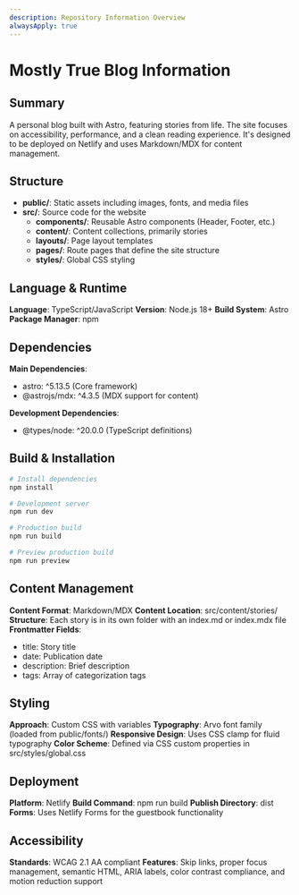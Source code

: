 ```yaml
---
description: Repository Information Overview
alwaysApply: true
---
```


# Mostly True Blog Information

## Summary

A personal blog built with Astro, featuring stories from life. The site focuses on accessibility, performance, and a clean reading experience. It's designed to be deployed on Netlify and uses Markdown/MDX for content management.

## Structure

- **public/**: Static assets including images, fonts, and media files
- **src/**: Source code for the website
  - **components/**: Reusable Astro components (Header, Footer, etc.)
  - **content/**: Content collections, primarily stories
  - **layouts/**: Page layout templates
  - **pages/**: Route pages that define the site structure
  - **styles/**: Global CSS styling

## Language & Runtime

**Language**: TypeScript/JavaScript
**Version**: Node.js 18+
**Build System**: Astro
**Package Manager**: npm

## Dependencies

**Main Dependencies**:

- astro: ^5.13.5 (Core framework)
- @astrojs/mdx: ^4.3.5 (MDX support for content)

**Development Dependencies**:

- @types/node: ^20.0.0 (TypeScript definitions)

## Build & Installation

```bash
# Install dependencies
npm install

# Development server
npm run dev

# Production build
npm run build

# Preview production build
npm run preview
```

## Content Management

**Content Format**: Markdown/MDX
**Content Location**: src/content/stories/
**Structure**: Each story is in its own folder with an index.md or index.mdx file
**Frontmatter Fields**:

- title: Story title
- date: Publication date
- description: Brief description
- tags: Array of categorization tags

## Styling

**Approach**: Custom CSS with variables
**Typography**: Arvo font family (loaded from public/fonts/)
**Responsive Design**: Uses CSS clamp for fluid typography
**Color Scheme**: Defined via CSS custom properties in src/styles/global.css

## Deployment

**Platform**: Netlify
**Build Command**: npm run build
**Publish Directory**: dist
**Forms**: Uses Netlify Forms for the guestbook functionality

## Accessibility

**Standards**: WCAG 2.1 AA compliant
**Features**: Skip links, proper focus management, semantic HTML, ARIA labels, color contrast compliance, and motion reduction support
